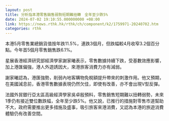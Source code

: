 ```yaml
---
layout: post
title: 分析指本港零售銷售弱勢短期難扭轉　全年至少跌5%
date: 2024-07-02 19:10:55.000000000 +08:00
link: https://news.rthk.hk/rthk/ch/component/k2/1759971-20240702.htm
categories: rthk
---
```


本港5月零售業總銷貨值按年跌11.5%，連跌3個月，但跌幅較4月收窄3.2個百分點。今年首5個月零售銷售跌6.1%。

星展香港經濟研究部經濟學家謝家曦表示，零售數據持續下跌，受基數效應影響，加上港匯偏強，港人外遊誘因大，來港旅客消費力亦有減弱。

謝家曦認為，港匯強勢，削弱內地客購物免稅額提升帶來的刺激作用。他又預期，在美國減息前，香港零售數據表現仍然欠佳，即使有改善，亦不會出現V型反彈。

法國外貿銀行亞太區高級經濟學家吳卓殷預料，零售銷售短期難以扭轉弱勢，未來1季仍有接近雙位數跌幅，全年至少跌5%。他又說，已推行的措施對零售市道幫助不大，政府需要推出更多措施及盛事，吸引旅客來港消費，又認為本港的旅遊消費體驗仍有改善空間。
